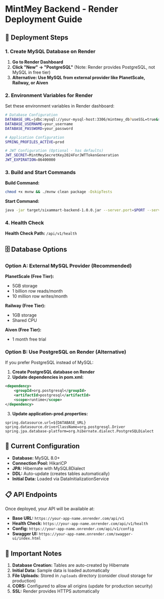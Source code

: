# MintMey Backend - Render Deployment Guide

## 🚀 Deployment Steps

### 1. Create MySQL Database on Render

1. **Go to Render Dashboard**
2. **Click "New" → "PostgreSQL"** (Note: Render provides PostgreSQL, not MySQL in free tier)
3. **Alternative: Use MySQL from external provider like PlanetScale, Railway, or Aiven**

### 2. Environment Variables for Render

Set these environment variables in Render dashboard:

```bash
# Database Configuration
DATABASE_URL=jdbc:mysql://your-mysql-host:3306/mintmey_db?useSSL=true&serverTimezone=UTC
DATABASE_USERNAME=your_username
DATABASE_PASSWORD=your_password

# Application Configuration
SPRING_PROFILES_ACTIVE=prod

# JWT Configuration (Optional - has defaults)
JWT_SECRET=MintMeySecretKey2024ForJWTTokenGeneration
JWT_EXPIRATION=86400000
```

### 3. Build and Start Commands

**Build Command:**
```bash
chmod +x mvnw && ./mvnw clean package -DskipTests
```

**Start Command:**
```bash
java -jar target/sixammart-backend-1.0.0.jar --server.port=$PORT --server.address=0.0.0.0 --spring.profiles.active=prod
```

### 4. Health Check

**Health Check Path:** `/api/v1/health`

## 🗄️ Database Options

### Option A: External MySQL Provider (Recommended)

**PlanetScale (Free Tier):**
- 5GB storage
- 1 billion row reads/month
- 10 million row writes/month

**Railway (Free Tier):**
- 1GB storage
- Shared CPU

**Aiven (Free Tier):**
- 1 month free trial

### Option B: Use PostgreSQL on Render (Alternative)

If you prefer PostgreSQL instead of MySQL:

1. **Create PostgreSQL database on Render**
2. **Update dependencies in pom.xml:**
```xml
<dependency>
    <groupId>org.postgresql</groupId>
    <artifactId>postgresql</artifactId>
    <scope>runtime</scope>
</dependency>
```

3. **Update application-prod.properties:**
```properties
spring.datasource.url=${DATABASE_URL}
spring.datasource.driverClassName=org.postgresql.Driver
spring.jpa.database-platform=org.hibernate.dialect.PostgreSQLDialect
```

## 🔧 Current Configuration

- **Database:** MySQL 8.0+
- **Connection Pool:** HikariCP
- **JPA:** Hibernate with MySQL8Dialect
- **DDL:** Auto-update (creates tables automatically)
- **Initial Data:** Loaded via DataInitializationService

## 📋 API Endpoints

Once deployed, your API will be available at:
- **Base URL:** `https://your-app-name.onrender.com/api/v1`
- **Health Check:** `https://your-app-name.onrender.com/api/v1/health`
- **Config:** `https://your-app-name.onrender.com/api/v1/config`
- **Swagger UI:** `https://your-app-name.onrender.com/swagger-ui/index.html`

## 🚨 Important Notes

1. **Database Creation:** Tables are auto-created by Hibernate
2. **Initial Data:** Sample data is loaded automatically
3. **File Uploads:** Stored in `/uploads` directory (consider cloud storage for production)
4. **CORS:** Configured to allow all origins (update for production security)
5. **SSL:** Render provides HTTPS automatically
